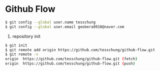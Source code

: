 # Github Flow

```bash
$ git config --global user.name tesschung
$ git config --global user.email geobera0910@naver.com
```



1. repository init

```bash
$ git init
$ git remote add origin https://github.com/tesschung/github-flow.git
$ git remote -v
origin  https://github.com/tesschung/github-flow.git (fetch)
origin  https://github.com/tesschung/github-flow.git (push)
```

